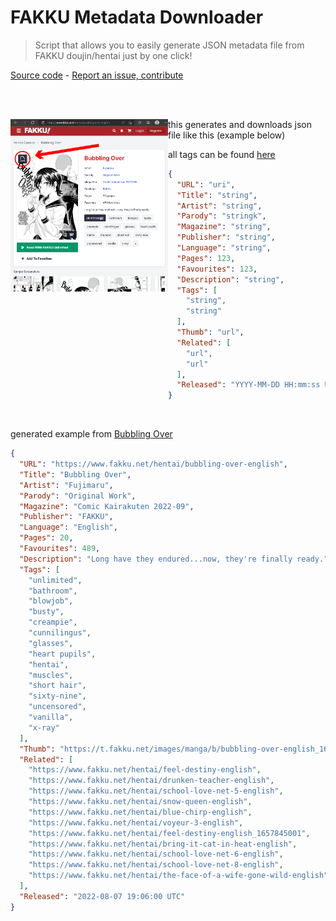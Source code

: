 # FAKKU Metadata Downloader
> Script that allows you to easily generate JSON metadata file from FAKKU doujin/hentai just by one click!

[Source code](https://github.com/TeeXX/FAKKU-Metadata-Downloader) - [Report an issue, contribute](https://github.com/TeeXX/FAKKU-Metadata-Downloader/issues)

</br></br>

<img src="https://raw.githubusercontent.com/TeeXX/FAKKU-Metadata-Downloader/master/Fakku_metadata_downloader_demo.png" align="left" width="50%"/>

this generates and downloads json file like this (example below)

all tags can be found [here](https://www.fakku.net/tags)

```json
{
  "URL": "uri",
  "Title": "string",
  "Artist": "string",
  "Parody": "stringk",
  "Magazine": "string",
  "Publisher": "string",
  "Language": "string",
  "Pages": 123,
  "Favourites": 123,
  "Description": "string",
  "Tags": [
    "string",
    "string"
  ],
  "Thumb": "url",
  "Related": [
    "url",
    "url"
  ],
  "Released": "YYYY-MM-DD HH:mm:ss UTC"
}
```

<br clear="left"/>

generated example from [Bubbling Over](https://www.fakku.net/hentai/bubbling-over-english)

```json
{
  "URL": "https://www.fakku.net/hentai/bubbling-over-english",
  "Title": "Bubbling Over",
  "Artist": "Fujimaru",
  "Parody": "Original Work",
  "Magazine": "Comic Kairakuten 2022-09",
  "Publisher": "FAKKU",
  "Language": "English",
  "Pages": 20,
  "Favourites": 489,
  "Description": "Long have they endured...now, they're finally ready.",
  "Tags": [
    "unlimited",
    "bathroom",
    "blowjob",
    "busty",
    "creampie",
    "cunnilingus",
    "glasses",
    "heart pupils",
    "hentai",
    "muscles",
    "short hair",
    "sixty-nine",
    "uncensored",
    "vanilla",
    "x-ray"
  ],
  "Thumb": "https://t.fakku.net/images/manga/b/bubbling-over-english_1659739951/thumbs/002.thumb.jpg",
  "Related": [
    "https://www.fakku.net/hentai/feel-destiny-english",
    "https://www.fakku.net/hentai/drunken-teacher-english",
    "https://www.fakku.net/hentai/school-love-net-5-english",
    "https://www.fakku.net/hentai/snow-queen-english",
    "https://www.fakku.net/hentai/blue-chirp-english",
    "https://www.fakku.net/hentai/voyeur-3-english",
    "https://www.fakku.net/hentai/feel-destiny-english_1657845001",
    "https://www.fakku.net/hentai/bring-it-cat-in-heat-english",
    "https://www.fakku.net/hentai/school-love-net-6-english",
    "https://www.fakku.net/hentai/school-love-net-8-english",
    "https://www.fakku.net/hentai/the-face-of-a-wife-gone-wild-english"
  ],
  "Released": "2022-08-07 19:06:00 UTC"
}
```
